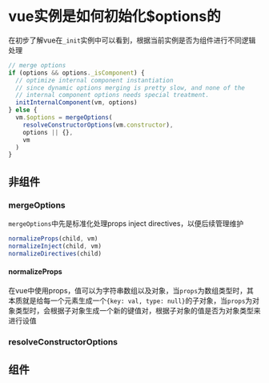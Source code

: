 # vue实例是如何初始化$options的
在初步了解vue在`_init`实例中可以看到，根据当前实例是否为组件进行不同逻辑处理
```js
// merge options
if (options && options._isComponent) {
  // optimize internal component instantiation
  // since dynamic options merging is pretty slow, and none of the
  // internal component options needs special treatment.
  initInternalComponent(vm, options)
} else {
  vm.$options = mergeOptions(
    resolveConstructorOptions(vm.constructor),
    options || {},
    vm
  )
}
```
## 非组件
### mergeOptions
`mergeOptions`中先是标准化处理props inject directives，以便后续管理维护
```js
normalizeProps(child, vm)
normalizeInject(child, vm)
normalizeDirectives(child)
```
#### normalizeProps
在vue中使用props，值可以为字符串数组以及对象，当`props`为数组类型时，其本质就是给每一个元素生成一个`{key: val, type: null}`的子对象，当`props`为对象类型时，会根据子对象生成一个新的键值对，根据子对象的值是否为对象类型来进行设值

### resolveConstructorOptions

## 组件